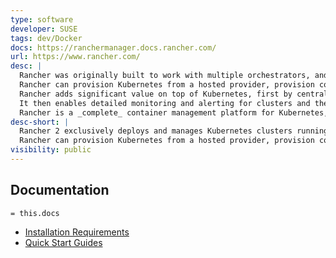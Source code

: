```yaml
---
type: software
developer: SUSE
tags: dev/Docker
docs: https://ranchermanager.docs.rancher.com/
url: https://www.rancher.com/
desc: |
  Rancher was originally built to work with multiple orchestrators, and it included its own orchestrator called Cattle. With the rise of Kubernetes in the marketplace, Rancher 2 exclusively deploys and manages Kubernetes clusters running anywhere, on any provider.
  Rancher can provision Kubernetes from a hosted provider, provision compute nodes and then install Kubernetes onto them, or import existing Kubernetes clusters running anywhere.
  Rancher adds significant value on top of Kubernetes, first by centralizing authentication and role-based access control (RBAC) for all of the clusters, giving global admins the ability to control cluster access from one location.
  It then enables detailed monitoring and alerting for clusters and their resources, ships logs to external providers, and integrates directly with Helm via the Application Catalog. If you have an external CI/CD system, you can plug it into Rancher, but if you don't, Rancher even includes [Fleet](http://fleet.rancher.io/) to help you automatically deploy and upgrade workloads.
  Rancher is a _complete_ container management platform for Kubernetes, giving you the tools to successfully run Kubernetes anywhere.
desc-short: |
  Rancher 2 exclusively deploys and manages Kubernetes clusters running anywhere, on any provider.
  Rancher can provision Kubernetes from a hosted provider, provision compute nodes and then install Kubernetes onto them, or import existing Kubernetes clusters running anywhere.
visibility: public
---
```


## Documentation
`= this.docs`
- [Installation Requirements](https://ranchermanager.docs.rancher.com/v2.5/pages-for-subheaders/installation-requirements)
- [Quick Start Guides](https://ranchermanager.docs.rancher.com/pages-for-subheaders/quick-start-guides)